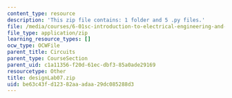 ```yaml
---
content_type: resource
description: 'This zip file contains: 1 folder and 5 .py files.'
file: /media/courses/6-01sc-introduction-to-electrical-engineering-and-computer-science-i-spring-2011/be63c43fd12382aaadaa29dc085288d3_designLab07.zip
file_type: application/zip
learning_resource_types: []
ocw_type: OCWFile
parent_title: Circuits
parent_type: CourseSection
parent_uid: c1a11356-f20d-61ec-dbf3-85a0ade29169
resourcetype: Other
title: designLab07.zip
uid: be63c43f-d123-82aa-adaa-29dc085288d3
---
```

